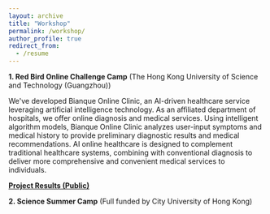 ```yaml
---
layout: archive
title: "Workshop"
permalink: /workshop/
author_profile: true
redirect_from:
  - /resume
---
```


**1. Red Bird Online Challenge Camp** (The Hong Kong University of Science and Technology (Guangzhou))

 

 We've developed Bianque Online Clinic, an AI-driven healthcare service leveraging artificial intelligence technology. As an affiliated department of hospitals, we offer online diagnosis and medical services. Using intelligent algorithm models, Bianque Online Clinic analyzes user-input symptoms and medical history to provide preliminary diagnostic results and medical recommendations. AI online healthcare is designed to complement traditional healthcare systems, combining with conventional diagnosis to deliver more comprehensive and convenient medical services to individuals.

 [**Project Results (Public)**](../files/hkustgz.pdf)

**2. Science Summer Camp** (Full funded by City University of Hong Kong)



